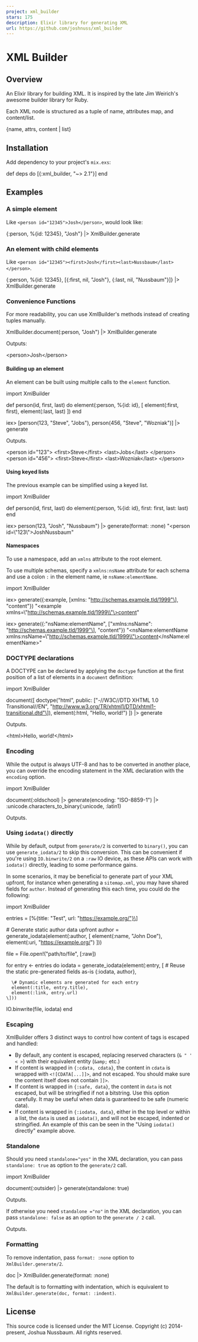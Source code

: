 ```yaml
---
project: xml_builder
stars: 175
description: Elixir library for generating XML
url: https://github.com/joshnuss/xml_builder
---
```


XML Builder
===========

Overview
--------

An Elixir library for building XML. It is inspired by the late Jim Weirich's awesome builder library for Ruby.

Each XML node is structured as a tuple of name, attributes map, and content/list.

{name, attrs, content | list}

Installation
------------

Add dependency to your project's `mix.exs`:

def deps do
  \[{:xml\_builder, "~> 2.1"}\]
end

Examples
--------

### A simple element

Like `<person id="12345">Josh</person>`, would look like:

{:person, %{id: 12345}, "Josh"} |> XmlBuilder.generate

### An element with child elements

Like `<person id="12345"><first>Josh</first><last>Nussbaum</last></person>`.

{:person, %{id: 12345}, \[{:first, nil, "Josh"}, {:last, nil, "Nussbaum"}\]} |> XmlBuilder.generate

### Convenience Functions

For more readability, you can use XmlBuilder's methods instead of creating tuples manually.

XmlBuilder.document(:person, "Josh") |> XmlBuilder.generate

Outputs:

<?xml version\="1.0" encoding\="UTF-8" ?>
<person\>Josh</person\>

#### Building up an element

An element can be built using multiple calls to the `element` function.

import XmlBuilder

def person(id, first, last) do
  element(:person, %{id: id}, \[
    element(:first, first),
    element(:last, last)
  \])
end

iex\> \[person(123, "Steve", "Jobs"),
      person(456, "Steve", "Wozniak")\] |> generate

Outputs.

<person id\="123"\>
  <first\>Steve</first\>
  <last\>Jobs</last\>
</person\>
<person id\="456"\>
  <first\>Steve</first\>
  <last\>Wozniak</last\>
</person\>

#### Using keyed lists

The previous example can be simplified using a keyed list.

import XmlBuilder

def person(id, first, last) do
  element(:person, %{id: id}, first: first,
                              last: last)
end

iex\> person(123, "Josh", "Nussbaum") |> generate(format: :none)
"<person id=\\"123\\"\><first>Josh</first><last>Nussbaum</last></person>"

#### Namespaces

To use a namespace, add an `xmlns` attribute to the root element.

To use multiple schemas, specify a `xmlns:nsName` attribute for each schema and use a colon `:` in the element name, ie `nsName:elementName`.

import XmlBuilder

iex\> generate({:example, \[xmlns: "http://schemas.example.tld/1999"\], "content"})
"<example xmlns=\\"http://schemas.example.tld/1999\\"\>content</example>"

iex\> generate({:"nsName:elementName", \["xmlns:nsName": "http://schemas.example.tld/1999"\], "content"})
"<nsName:elementName xmlns:nsName=\\"http://schemas.example.tld/1999\\"\>content</nsName:elementName>"

### DOCTYPE declarations

A DOCTYPE can be declared by applying the `doctype` function at the first position of a list of elements in a `document` definition:

import XmlBuilder

document(\[
  doctype("html", public: \["-//W3C//DTD XHTML 1.0 Transitional//EN",
                "http://www.w3.org/TR/xhtml1/DTD/xhtml1-transitional.dtd"\]),
  element(:html, "Hello, world!")
\]) |> generate

Outputs.

<?xml version\="1.0" encoding\="UTF-8"?>
<!DOCTYPE html PUBLIC "-//W3C//DTD XHTML 1.0 Transitional//EN" "http://www.w3.org/TR/xhtml1/DTD/xhtml1-transitional.dtd">
<html\>Hello, world!</html\>

### Encoding

While the output is always UTF-8 and has to be converted in another place, you can override the encoding statement in the XML declaration with the `encoding` option.

import XmlBuilder

document(:oldschool)
|> generate(encoding: "ISO-8859-1")
|> :unicode.characters\_to\_binary(:unicode, :latin1)

Outputs.

<?xml version\="1.0" encoding\="ISO-8859-1"?>
<oldschool/>

### Using `iodata()` directly

While by default, output from `generate/2` is converted to `binary()`, you can use `generate_iodata/2` to skip this conversion. This can be convenient if you're using `IO.binwrite/2` on a `:raw` IO device, as these APIs can work with `iodata()` directly, leading to some performance gains.

In some scenarios, it may be beneficial to generate part of your XML upfront, for instance when generating a `sitemap.xml`, you may have shared fields for `author`. Instead of generating this each time, you could do the following:

import XmlBuilder

entries \= \[%{title: "Test", url: "https://example.org/"}\]

\# Generate static author data upfront
author \= generate\_iodata(element(:author, \[
  element(:name, "John Doe"),
  element(:uri, "https://example.org/")
\]))

file \= File.open!("path/to/file", \[:raw\])

for entry <- entries do
  iodata \=
    generate\_iodata(element(:entry, \[
      \# Reuse the static pre-generated fields as-is
      {:iodata, author},

      \# Dynamic elements are generated for each entry
      element(:title, entry.title),
      element(:link, entry.url)
    \]))

  IO.binwrite(file, iodata)
end

### Escaping

XmlBuilder offers 3 distinct ways to control how content of tags is escaped and handled:

-   By default, any content is escaped, replacing reserved characters (`& " ' < >`) with their equivalent entity (`&amp;` etc.)
-   If content is wrapped in `{:cdata, cdata}`, the content in `cdata` is wrapped with `<![CDATA[...]]>`, and not escaped. You should make sure the content itself does not contain `]]>`.
-   If content is wrapped in `{:safe, data}`, the content in `data` is not escaped, but will be stringified if not a bitstring. Use this option carefully. It may be useful when data is guaranteed to be safe (numeric data).
-   If content is wrapped in `{:iodata, data}`, either in the top level or within a list, the `data` is used as `iodata()`, and will not be escaped, indented or stringified. An example of this can be seen in the "Using `iodata()` directly" example above.

### Standalone

Should you need `standalone="yes"` in the XML declaration, you can pass `standalone: true` as option to the `generate/2` call.

import XmlBuilder

document(:outsider)
|> generate(standalone: true)

Outputs.

<?xml version\="1.0" standalone\="yes"?>
<outsider/>

If otherwise you need `standalone ="no"` in the XML declaration, you can pass `standalone: false` as an option to the `generate / 2` call.

Outputs.

<?xml version\="1.0" standalone\="no"?>
<outsider/>

### Formatting

To remove indentation, pass `format: :none` option to `XmlBuilder.generate/2`.

doc |> XmlBuilder.generate(format: :none)

The default is to formatting with indentation, which is equivalent to `XmlBuilder.generate(doc, format: :indent)`.

License
-------

This source code is licensed under the MIT License. Copyright (c) 2014-present, Joshua Nussbaum. All rights reserved.
